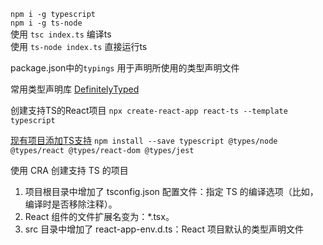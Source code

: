 `npm i -g typescript`  
`npm i -g ts-node`  
使用 `tsc index.ts` 编译ts  
使用 `ts-node index.ts` 直接运行ts 

package.json中的`typings` 用于声明所使用的类型声明文件

常用类型声明库 [DefinitelyTyped](https://github.com/DefinitelyTyped/DefinitelyTyped)

创建支持TS的React项目 `npx create-react-app react-ts --template typescript`

[现有项目添加TS支持](https://create-react-app.dev/docs/adding-typescript/) `npm install --save typescript @types/node @types/react @types/react-dom @types/jest`

使用 CRA 创建支持 TS 的项目
1. 项目根目录中增加了 tsconfig.json 配置文件：指定 TS 的编译选项（比如，编译时是否移除注释）。
2. React 组件的文件扩展名变为：*.tsx。
3. src 目录中增加了 react-app-env.d.ts：React 项目默认的类型声明文件
